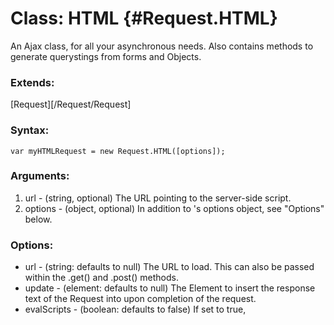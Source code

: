 [Request]: /Request/Request

Class: HTML {#Request.HTML}
==========================

An Ajax class, for all your asynchronous needs. Also contains methods to generate querystings from forms and Objects.

### Extends:

[Request][/Request/Request]

### Syntax:

	var myHTMLRequest = new Request.HTML([options]);

### Arguments:

1. url     - (string, optional) The URL pointing to the server-side script.
2. options - (object, optional) In addition to <Request>'s options object, see "Options" below.

### Options:

* url          - (string: defaults to null)  The URL to load.  This can also be passed within the .get() and .post() methods.
* update       - (element: defaults to null) The Element to insert the response text of the Request into upon completion of the request.
* evalScripts  - (boolean: defaults to false) If set to true, <script> tags inside the response will be evaluated.
* evalResponse - (boolean: defaults to false) If set to true, the entire response will be evaluated.

### Events:

#### onComplete

* (function) Function to execute when the HTML request completes.

##### Signature:

	onComplete(responseText, responseXML)

##### Arguments:

1. responseText - (string) The content of the remote response.
2. responseXML  - (string) The XML response of the request.

### Returns:

* (object) A new Request.HTML instance.

### Examples:

**Simple GET Request:**

	var myHTMLRequest = new Request.HTML().get('myPage.html');

**POST Request with data as String:**

	var myHTMLRequest = new Request.HTML({url:'myPage.html'}).post("user_id=25&save=true");

**Data from Object Passed via GET:**

	var myHTMLRequest = new Request.HTML({url:'load/'}).get({'user_id': 25}); //loads url "load/?user_id=25"

**Data from Element via POST:**

##### HTML
	<form action="save/" method="post" id="user-form">
		<p>
			Search: <input type="text" name="search" />
			Search in description: <input type="checkbox" name="search_description" value="yes" />
			<input type="submit" />
		</p>
	</form>

##### Javascript

	//Needs to be in a submit event or the form handler.
	var myHTMLRequest = new Request.HTML({url:'save/'}).post($('user-form'));

### Note:

* If the response's content-type is JavaScript or EcmaScript, everything is evaluated.

### See Also:

[Request][Request/Request]



Element Setter,Getter and Method {#Element}
===========================================

Element Setter: html {#Element:Setter:load}
-------------------------------------------

Sets a default Request.HTML instance for an Element.

### Syntax:

	el.set('load'[, options]);

### Arguments:

1. **options** - (*object*) The Request options.

### Returns:

* (*Element*) The target Element.

### Example:

	el.set('load', {evalScripts: true});
	el.load('some/request/uri');



Element Getter: load {#Element:Getter:load}
-------------------------------------------

Returns either the previously set Request.HTML instance or a new one with default options.

### Syntax:

	el.get('load', url);

### Arguments:

1. **url** - (*string*) The URL to associate the Request.HTML instance with.
2. **options** - (*objectl, optional) The Request.HTML options.  If these are passed in, a new instance will be generated, regardless of whether or not one is set. 

### Returns:

* (object) The Request instance.

### Example:

	el.set('load', {method: 'get'});
	el.load('test.html');
	el.get('load'); //Returns the Request.HTML instance.



Element Method: load {#Element:load}
------------------------------------

Updates the content of the Element with a Request.HTML GET request.

### Syntax:

	myElement.load(url[, options]);

### Arguments:

1. url     - (string) The URL pointing to the server-side document.
2. options - (object, optional) Options object for the <Request.HTML> request.

### Returns:

* (element) The target Element.

### Example:

##### HTML

	<div id="content">Loading content...</div>

##### JavaScript

	$('content').load('page_1.html');
